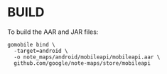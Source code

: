 # BUILD

To build the AAR and JAR files:

    gomobile bind \
      -target=android \
      -o note_maps/android/mobileapi/mobileapi.aar \
      github.com/google/note-maps/store/mobileapi

